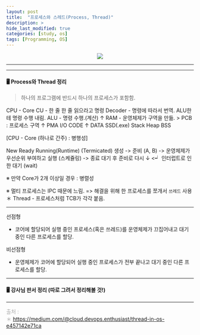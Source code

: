 ```yaml
---
layout: post
title:  "프로세스와 스레드(Process, Thread)"
description: >
hide_last_modified: true
categories: [study, os]
tags: [Programming, OS]
---
```


<p align="center">
  <img src="../../../assets/img/blog/os/process-and-thread.gif">
</p>

----

----

#### 🖥️ Process와 Thread 정리

> 하나의 프로그램에 반드시 하나의 프로세스가 포함함.

CPU		- Core
			CU - 한 줄 한 줄 읽으라고 명령
			Decoder - 명령에 따라서 번역. ALU한테 명령 수행 내림.
			ALU - 명령 수행.(계산)
 ↑
RAM		- 운영체제가 구역을 만듦.	> PCB : 프로세스 구역
 ↑								    PMA
I/O									CODE
 ↑									DATA
SSD(.exe)							Stack
									Heap
									BSS

[CPU - Core (하나로 간주) : 병행성]
>
New		Ready					Running(Runtime)				(Termicated)
생성 -> 준비 (A, B) -> 운영체제가 우선순위 부여하고 실행 (스케쥴링) -> 종료 
	대기 후 준비로 다시				    ↓
				<┙		인터럽트로 인한 대기 (wait)


※ 만약 Core가 2개 이상일 경우 : 병렬성


※ 멀티 프로세스는 IPC 때문에 느림. 
=> 해결을 위해 한 프로세스를 쪼개서 `쓰레드` 사용
＊ Thread - 프로세스처럼 TCB가 각각 붙음.

----

선점형
- 코어에 할당되어 실행 중인 프로세스(혹은 쓰레드)를 운영체제가 끄집어내고 대기 중인 다른 프로세스를 할당.

비선점형
- 운영체제가  코어에 할당되어 실행 중인 프로세스가 전부 끝나고 대기 중인 다른 프로세스를  할당.

----

#### 🖥️ 강사님 판서 정리 (따로 그려서 정리해볼 것!)

----
<span style="color : darkgrey;">출처 : <br>
＊ https://medium.com/@cloud.devops.enthusiast/thread-in-os-e457142e71ca <br>
</span>